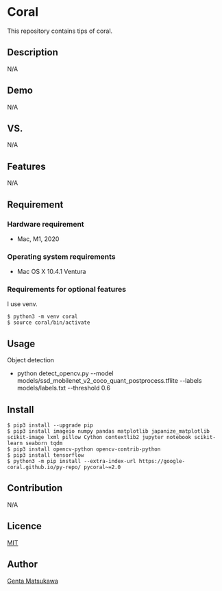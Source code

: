 Coral
====
This repository contains tips of coral.

## Description
N/A

## Demo
N/A

## VS. 
N/A

## Features
N/A

## Requirement

### Hardware requirement

* Mac, M1, 2020

### Operating system requirements

* Mac OS X 10.4.1 Ventura

### Requirements for optional features

I use venv.

```
$ python3 -m venv coral
$ source coral/bin/activate
```

## Usage

  Object detection
* python detect_opencv.py --model models/ssd_mobilenet_v2_coco_quant_postprocess.tflite --labels models/labels.txt --threshold 0.6

## Install

```
$ pip3 install --upgrade pip
$ pip3 install imageio numpy pandas matplotlib japanize_matplotlib scikit-image lxml pillow Cython contextlib2 jupyter notebook scikit-learn seaborn tqdm
$ pip3 install opencv-python opencv-contrib-python
$ pip3 install tensorflow
$ python3 -m pip install --extra-index-url https://google-coral.github.io/py-repo/ pycoral~=2.0
```

## Contribution
N/A

## Licence

[MIT](https://github.com/tcnksm/tool/blob/master/LICENCE)

## Author

[Genta Matsukawa](https://github.com/MatsukawaGenta)